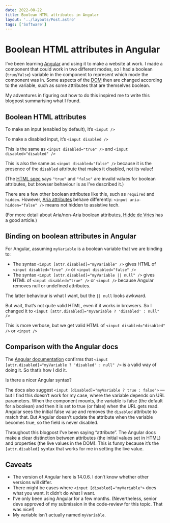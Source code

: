 ```yaml
---
date: 2022-08-22
title: Boolean HTML attributes in Angular
layout: '../layouts/Post.astro'
tags: ['Software']
---
```


# Boolean HTML attributes in Angular

I’ve been learning [Angular](https://angular.io) and using it to make a website at work. I made a component that could work in two different modes, so I had a boolean (`true`/`false`) variable in the component to represent which mode the component was in. Some aspects of the [DOM](https://developer.mozilla.org/en-US/docs/Web/API/Document_Object_Model/Introduction) then are changed according to the variable, such as some attributes that are themselves boolean.

My adventures in figuring out how to do this inspired me to write this blogpost summarising what I found.

## Boolean HTML attributes

To make an input (enabled by default), it’s `<input />`

To make a disabled input, it’s `<input disabled />`

This is the same as `<input disabled="true" />` and `<input disabled="disabled" />`

This is also the same as `<input disabled="false" />` because it is the presence of the `disabled` attribute that makes it disabled, not its value!

(The [HTML spec](https://html.spec.whatwg.org/multipage/common-microsyntaxes.html#boolean-attributes) says `"true"` and `"false"` are invalid values for boolean attributes, but browser behaviour is as I’ve described it.)

There are a few other boolean attributes like this, such as `required` and `hidden`. However, [Aria attributes](https://developer.mozilla.org/en-US/docs/Web/Accessibility/ARIA/Attributes) behave differently: `<input aria-hidden="false" />` means not hidden to assistive tech.

(For more detail about Aria/non-Aria boolean attributes, [Hidde de Vries](https://hidde.blog/boolean-attributes-in-html-and-aria-whats-the-difference/) has a good article.)

## Binding on boolean attributes in Angular

For Angular, assuming `myVariable` is a boolean variable that we are binding to:
- The syntax `<input [attr.disabled]="myVariable" />` gives HTML of `<input disabled="true" />` or `<input disabled="false" />`
- The syntax `<input [attr.disabled]="myVariable || null" />` gives HTML of `<input disabled="true" />` or `<input />` because Angular removes null or undefined attributes.

The latter behaviour is what I want, but the `|| null` looks awkward.

But wait, that’s not quite valid HTML, even if it works in browsers. So I changed it to `<input [attr.disabled]="myVariable ? 'disabled' : null" />`

This is more verbose, but we get valid HTML of `<input disabled="disabled" />` or `<input />`

## Comparison with the Angular docs

The [Angular documentation](https://angular.io/guide/binding-syntax#example-2-a-disabled-button) confirms that `<input [attr.disabled]="myVariable ? 'disabled' : null" />` is a valid way of doing it. So that’s how I did it.

Is there a nicer Angular syntax?

The docs also suggest `<input [disabled]="myVariable ? true : false">` — but I find this doesn’t work for my case, where the variable depends on URL parameters. When the component mounts, the variable is false (the default for a boolean) and then it is set to true (or false) when the URL gets read. Angular sees the initial false value and removes the `disabled` attribute to match that. But Angular doesn’t update the attribute when the variable becomes true, so the field is never disabled.

Throughout this blogpost I’ve been saying “attribute”. The Angular docs make a clear distinction between attributes (the initial values set in HTML) and properties (the live values in the DOM). This is funny because it’s the `[attr.disabled]` syntax that works for me in setting the live value.

## Caveats

- The version of Angular here is 14.0.6. I don’t know whether other versions will differ.
- There might be cases where `<input [disabled]="myVariable">` does what you want. It didn’t do what I want.
- I’ve only been using Angular for a few months. (Nevertheless, senior devs approved of my submission in the code-review for this topic. That was nice!)
- My variable isn’t actually named `myVariable`.
